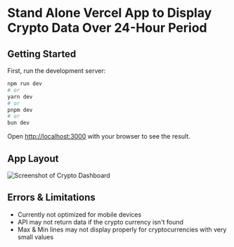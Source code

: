 # Stand Alone Vercel App to Display Crypto Data Over 24-Hour Period

## Getting Started

First, run the development server:

```bash
npm run dev
# or
yarn dev
# or
pnpm dev
# or
bun dev
```

Open [http://localhost:3000](http://localhost:3000) with your browser to see the result.

## App Layout

![Screenshot of Crypto Dashboard](screenshot.png)

## Errors & Limitations

- Currently not optimized for mobile devices
- API may not return data if the crypto currency isn't found
- Max & Min lines may not display properly for cryptocurrencies with very small values
